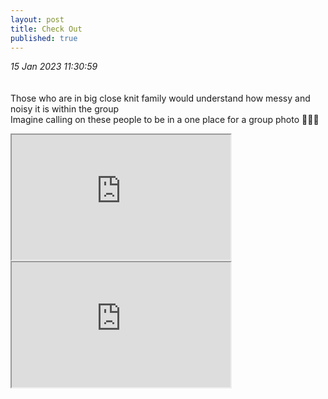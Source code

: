 ```yaml
---
layout: post
title: Check Out
published: true
---
```

_15 Jan 2023 11:30:59_
<br>
<br>
<br>
Those who are in big close knit family would understand how messy and noisy it is within the group
<br>
Imagine calling on these people to be in a one place for a group photo 🤷🏻‍♀️
<br>
<!--more-->
<iframe src="https://drive.google.com/file/d/1BEg-43b6JnOyPbQrcukbe58QWKNrH1kS/preview" width="350" height="200" allow="autoplay"></iframe>
<iframe src="https://drive.google.com/file/d/1eoNO9DmNhCoPJ9oROIU3OXs9g80C0LE6/preview" width="350" height="200" allow="autoplay"></iframe>

